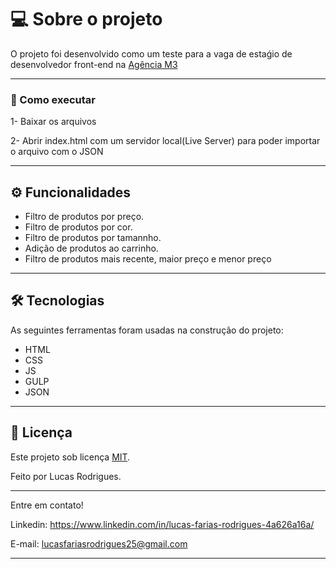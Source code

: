 # 💻 Sobre o projeto

O projeto foi desenvolvido como um teste para a vaga de estaǵio de desenvolvedor front-end na [Agência M3](https://agenciam3.com/)

---

### 🚀 Como executar

1- Baixar os arquivos

2- Abrir index.html com um servidor local(Live Server) para poder importar o arquivo com o JSON

---

## ⚙️ Funcionalidades

* Filtro de produtos por preço.
* Filtro de produtos por cor.
* Filtro de produtos por tamannho.
* Adição de produtos ao carrinho.
* Filtro de produtos mais recente, maior preço e menor preço

---

## 🛠 Tecnologias

As seguintes ferramentas foram usadas na construção do projeto:

* HTML
* CSS
* JS
* GULP
* JSON

---

## 📝 Licença

Este projeto sob licença [MIT](./LICENSE).

Feito por Lucas Rodrigues.

---

Entre em contato!

Linkedin: https://www.linkedin.com/in/lucas-farias-rodrigues-4a626a16a/

E-mail: lucasfariasrodrigues25@gmail.com

---
